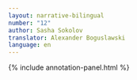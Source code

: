 ```yaml
---
layout: narrative-bilingual
number: "12"
author: Sasha Sokolov
translator: Alexander Boguslawski
language: en
---
```


{% include annotation-panel.html %}